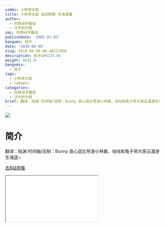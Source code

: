 ```yaml
---
combi: 小林贤太郎
title: 小林贤太郎 指间默剧 东海道篇
author:
  - 风物诗字幕组
  - 汉中则为橙
zmz: 风物诗字幕组
publishdate: '2001-01-03'
bangumi: 段子
date: '2019-04-09'
slug: 2019-04-08-NA-48727958
description: 段子&#8226;NA
weight: 9591.0
bangumis:
  - 段子
tags:
  - 小林贤太郎
  - rahmens
categories:
  - 风物诗字幕组
  - 汉中则为橙
brief: 翻译：陆渊 时间轴/压制：Bunny 良心逗比导游小林桑、咕咕和兔子带大家云漫游东海道~
---
```

![](https://raw.githubusercontent.com/tcgriffith/owaraisite/master/static/tmpimg/aFvT8Vr.jpg)
# 简介  
翻译：陆渊 时间轴/压制：Bunny
良心逗比导游小林桑、咕咕和兔子带大家云漫游东海道~  

[去B站观看](https://www.bilibili.com/video/av48727958/)
<div class ="resp-container"><iframe class="testiframe" src="//player.bilibili.com/player.html?aid=48727958"", scrolling="no", allowfullscreen="true" > </iframe></div> 
